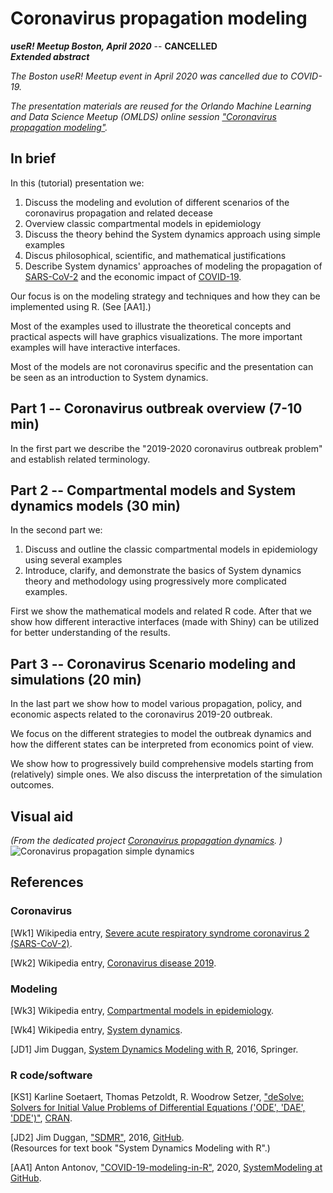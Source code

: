 # Coronavirus propagation modeling
***useR! Meetup Boston, April 2020*** -- **CANCELLED**  
***Extended abstract***

*The Boston useR! Meetup event in April 2020 was cancelled due to COVID-19.*

*The presentation materials are reused for the Orlando Machine Learning and Data Science Meetup (OMLDS)* 
*online session ["Coronavirus propagation modeling"](https://www.meetup.com/Orlando-MLDS/events/269445903).*

## In brief

In this (tutorial) presentation we:
1. Discuss the modeling and evolution of different scenarios of the coronavirus propagation and related decease
2. Overview classic compartmental models in epidemiology
4. Discuss the theory behind the System dynamics approach using simple examples
3. Discus philosophical, scientific, and mathematical justifications
5. Describe System dynamics' approaches of modeling the propagation of
[SARS-CoV-2](https://en.wikipedia.org/wiki/Severe_acute_respiratory_syndrome_coronavirus_2) 
and the economic impact of 
[COVID-19](https://en.wikipedia.org/wiki/Coronavirus_disease_2019). 

Our focus is on the modeling strategy and techniques and how they can be implemented using R. (See \[AA1\].)

Most of the examples used to illustrate the theoretical concepts and practical aspects will have 
graphics visualizations. The more important examples will have interactive interfaces. 

Most of the models are not coronavirus specific and the presentation can be seen as an introduction to System dynamics.

## Part 1 -- Coronavirus outbreak overview (7-10 min)

In the first part we describe the "2019-2020 coronavirus outbreak problem" and establish related terminology.

## Part 2 -- Compartmental models and System dynamics models (30 min)

In the second part we:
1. Discuss and outline the classic compartmental models in epidemiology using several examples
2. Introduce, clarify, and demonstrate the basics of System dynamics theory and methodology 
using progressively more complicated examples.

First we show the mathematical models and related R code. 
After that we show how different interactive interfaces (made with Shiny) can be utilized for better understanding
of the results.

## Part 3 -- Coronavirus Scenario modeling and simulations (20 min)

In the last part we show how to model various propagation, policy, and economic aspects related to the 
coronavirus 2019-20 outbreak. 

We focus on the different strategies to model the outbreak dynamics and how the different 
states can be interpreted from economics point of view.

We show how to progressively build comprehensive models starting from (relatively) simple ones. 
We also discuss the interpretation of the simulation outcomes.

## Visual aid

*(From the dedicated project
[Coronavirus propagation dynamics](https://github.com/antononcube/SystemModeling/blob/master/Projects/Coronavirus-propagation-dynamics). 
)*
![Coronavirus propagation simple dynamics](https://github.com/antononcube/SystemModeling/raw/master/Projects/Coronavirus-propagation-dynamics/Diagrams/Coronavirus-propagation-simple-dynamics.jpeg)

## References

### Coronavirus 

\[Wk1\] Wikipedia entry, 
[Severe acute respiratory syndrome coronavirus 2 (SARS-CoV-2)](https://en.wikipedia.org/wiki/Severe_acute_respiratory_syndrome_coronavirus_2).

\[Wk2\] Wikipedia entry,
[Coronavirus disease 2019](https://en.wikipedia.org/wiki/Coronavirus_disease_2019).

### Modeling

\[Wk3\] Wikipedia entry,
[Compartmental models in epidemiology](https://en.wikipedia.org/wiki/Compartmental_models_in_epidemiology).

\[Wk4\] Wikipedia entry,
[System dynamics](https://en.wikipedia.org/wiki/System_dynamics).

\[JD1\] Jim Duggan, 
[System Dynamics Modeling with R](https://www.springer.com/gp/book/9783319340418), 
2016, Springer.

### R code/software

\[KS1\] Karline Soetaert, Thomas Petzoldt, R. Woodrow Setzer,
["deSolve: Solvers for Initial Value Problems of Differential Equations ('ODE', 'DAE', 'DDE')"](https://cran.r-project.org/web/packages/deSolve/index.html),
[CRAN](https://cran.r-project.org). 

\[JD2\] Jim Duggan, 
["SDMR"](https://github.com/JimDuggan/SDMR), 
2016, 
[GitHub](https://github.com/JimDuggan).   
(Resources for text book "System Dynamics Modeling with R".)
 
 \[AA1\] Anton Antonov, 
 ["COVID-19-modeling-in-R"](../../Projects/Coronavirus-propagation-dynamics/COVID-19-modeling-in-R), 
 2020,
 [SystemModeling at GitHub](https://github.com/antononcube/SystemModeling). 
 